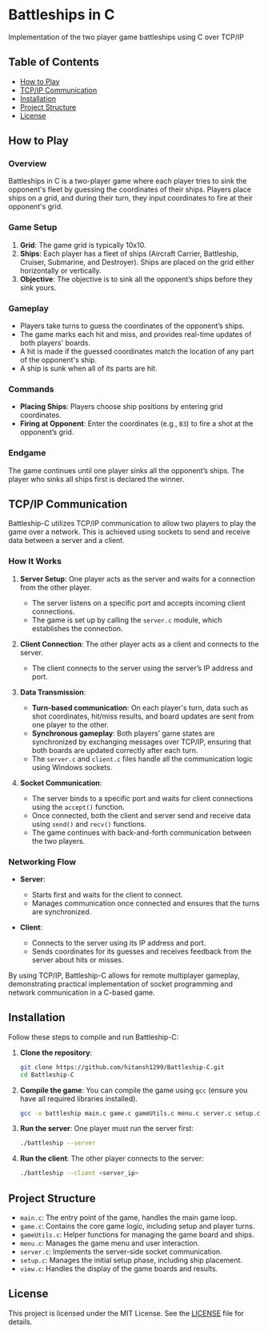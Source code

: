 # **Battleships in C** 
Implementation of the two player game battleships using C over TCP/IP

## Table of Contents

- [How to Play](#how-to-play)
- [TCP/IP Communication](#tcpip-communication)
- [Installation](#installation)
- [Project Structure](#project-structure)
- [License](#license)

## How to Play

### Overview

Battleships in C is a two-player game where each player tries to sink the opponent's fleet by guessing the coordinates of their ships. Players place ships on a grid, and during their turn, they input coordinates to fire at their opponent's grid.

### Game Setup

1. **Grid**: The game grid is typically 10x10.
2. **Ships**: Each player has a fleet of ships (Aircraft Carrier, Battleship, Cruiser, Submarine, and Destroyer). Ships are placed on the grid either horizontally or vertically.
3. **Objective**: The objective is to sink all the opponent’s ships before they sink yours.

### Gameplay

- Players take turns to guess the coordinates of the opponent’s ships.
- The game marks each hit and miss, and provides real-time updates of both players' boards.
- A hit is made if the guessed coordinates match the location of any part of the opponent's ship.
- A ship is sunk when all of its parts are hit.

### Commands

- **Placing Ships**: Players choose ship positions by entering grid coordinates.
- **Firing at Opponent**: Enter the coordinates (e.g., `B3`) to fire a shot at the opponent’s grid.

### Endgame

The game continues until one player sinks all the opponent’s ships. The player who sinks all ships first is declared the winner.

## TCP/IP Communication

Battleship-C utilizes TCP/IP communication to allow two players to play the game over a network. This is achieved using sockets to send and receive data between a server and a client.

### How It Works

1. **Server Setup**: One player acts as the server and waits for a connection from the other player.
   - The server listens on a specific port and accepts incoming client connections.
   - The game is set up by calling the `server.c` module, which establishes the connection.

2. **Client Connection**: The other player acts as a client and connects to the server.
   - The client connects to the server using the server’s IP address and port.

3. **Data Transmission**:
   - **Turn-based communication**: On each player's turn, data such as shot coordinates, hit/miss results, and board updates are sent from one player to the other.
   - **Synchronous gameplay**: Both players’ game states are synchronized by exchanging messages over TCP/IP, ensuring that both boards are updated correctly after each turn.
   - The `server.c` and `client.c` files handle all the communication logic using Windows sockets.

4. **Socket Communication**:
   - The server binds to a specific port and waits for client connections using the `accept()` function.
   - Once connected, both the client and server send and receive data using `send()` and `recv()` functions.
   - The game continues with back-and-forth communication between the two players.

### Networking Flow

- **Server**: 
  - Starts first and waits for the client to connect.
  - Manages communication once connected and ensures that the turns are synchronized.

- **Client**: 
  - Connects to the server using its IP address and port.
  - Sends coordinates for its guesses and receives feedback from the server about hits or misses.

By using TCP/IP, Battleship-C allows for remote multiplayer gameplay, demonstrating practical implementation of socket programming and network communication in a C-based game.

## Installation

Follow these steps to compile and run Battleship-C:

1. **Clone the repository**:
   ```bash
   git clone https://github.com/hitansh1299/Battleship-C.git
   cd Battleship-C
   ```

2. **Compile the game**:
   You can compile the game using `gcc` (ensure you have all required libraries installed).
   ```bash
   gcc -o battleship main.c game.c gameUtils.c menu.c server.c setup.c view.c -lws2_32
   ```

3. **Run the server**:
   One player must run the server first:
   ```bash
   ./battleship --server
   ```

4. **Run the client**:
   The other player connects to the server:
   ```bash
   ./battleship --client <server_ip>
   ```

## Project Structure

- `main.c`: The entry point of the game, handles the main game loop.
- `game.c`: Contains the core game logic, including setup and player turns.
- `gameUtils.c`: Helper functions for managing the game board and ships.
- `menu.c`: Manages the game menu and user interaction.
- `server.c`: Implements the server-side socket communication.
- `setup.c`: Manages the initial setup phase, including ship placement.
- `view.c`: Handles the display of the game boards and results.

## License

This project is licensed under the MIT License. See the [LICENSE](./LICENSE) file for details.
